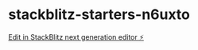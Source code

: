 # stackblitz-starters-n6uxto

[Edit in StackBlitz next generation editor ⚡️](https://stackblitz.com/~/github.com/amarjdev/stackblitz-starters-n6uxto)